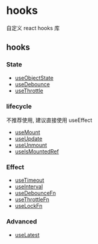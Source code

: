 # hooks

自定义 react hooks 库

## hooks

### State

- [useObjectState](src/hooks/use-object-state/index.ts)
- [useDebounce](./src/hooks/use-debounce/index.ts)
- [useThrottle](./src/hooks/use-throttle/index.ts)

### lifecycle

不推荐使用, 建议直接使用 useEffect

- [useMount](./src/hooks/use-mount/index.ts)
- [useUpdate](./src/hooks/use-update/index.ts)
- [useUnmount](./src/hooks/use-unmount/index.ts)
- [useIsMountedRef](./src/hooks/use-is-mounted-ref/index.ts)

### Effect

- [useTimeout](./src/hooks/use-timeout/index.ts)
- [useInterval](./src/hooks/use-interval/index.ts)
- [useDebounceFn](./src/hooks/use-debounce-fn/index.ts)
- [useThrottleFn](./src/hooks/use-throttle-fn/index.ts)
- [useLockFn](./src/hooks/use-lock-fn/index.ts)

### Advanced

- [useLatest](src/hooks/use-latest/index.ts)
